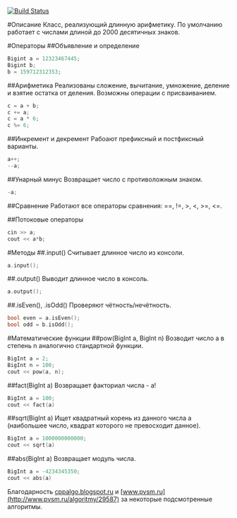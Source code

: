 [![Build Status](https://travis-ci.org/ishmukhamet/cpp-bigint.svg)](https://travis-ci.org/ishmukhamet/cpp-bigint)

#Описание
Класс, реализующий длинную арифметику. По умолчанию работает с числами длиной до 2000 десятичных знаков.

#Операторы
##Объявление и определение
```C++
Bigint a = 12323467445;
Bigint b;
b = 159712312353;
```

##Арифметика
Реализованы сложение, вычитание, умножение, деление и взятие остатка от деления. Возможны операции с присваиванием.
```C++
c = a + b;
c += a;
c = a * 6;
c %= 6;
```

##Инкремент и декремент
Рабоают префиксный и постфиксный варианты.
```C++
a++;
--a;
```

##Унарный минус
Возвращает число с противоложным знаком.
```C++
-a;
```

##Сравнение
Работают все операторы сравнения: ==, !=, >, <, >=, <=.

##Потоковые операторы
```C++
cin >> a;
cout << a*b;
```

#Методы
##.input()
Считывает длинное число из консоли.
```C++
a.input();
```

##.output()
Выводит длинное число в консоль.
```C++
a.output();
```

##.isEven(), .isOdd()
Проверяют чётность/нечётность.
```C++
bool even = a.isEven();
bool odd = b.isOdd();
```

#Математические функции
##pow(BigInt a, BigInt n)
Возводит число a в степень n аналогично стандартной функции.
```C++
BigInt a = 2;
BigInt n = 100;
cout << pow(a, n);
```

##fact(BigInt a)
Возвращает факториал числа - a!
```C++
BigInt a = 100;
cout << fact(a)
```

##sqrt(BigInt a)
Ищет квадратный корень из данного числа a (наибольшее число, квадрат которого не превосходит данное).
```C++
BigInt a = 1000000000000;
cout << sqrt(a)
```
##abs(BigInt a)
Возвращает модуль числа.
```C++
BigInt a = -4234345350;
cout << abs(a)
```
Благодарность [cppalgo.blogspot.ru](http://cppalgo.blogspot.ru/2010/05/blog-post.html) и [www.pvsm.ru](http://www.pvsm.ru/algoritmy/29587) за некоторые подсмотренные алгоритмы.
